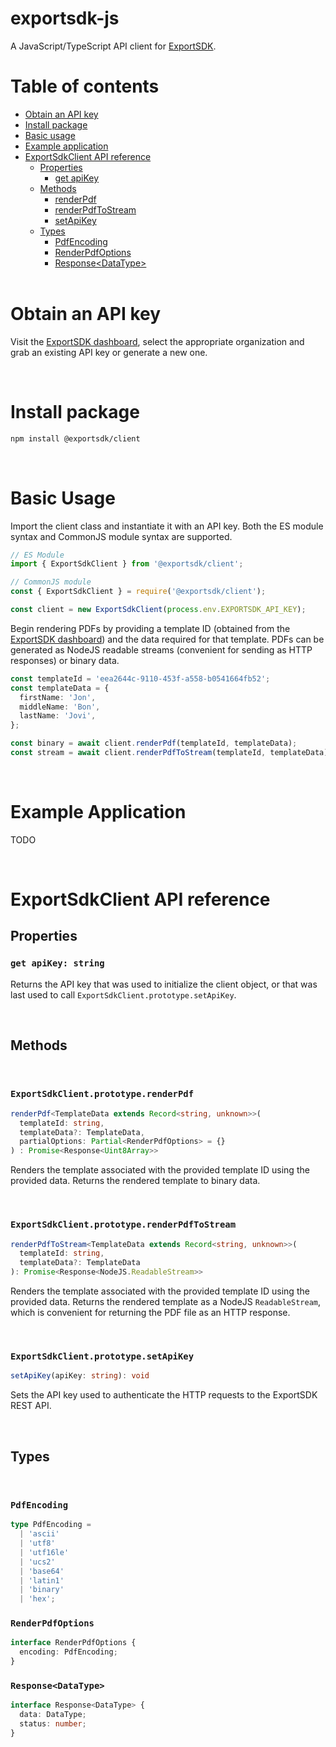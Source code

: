 # exportsdk-js

A JavaScript/TypeScript API client for [ExportSDK](https://exportsdk.com).

# Table of contents

- [Obtain an API key](#obtain-an-api-key)
- [Install package](#install-package)
- [Basic usage](#basic-usage)
- [Example application](#example-application)
- [ExportSdkClient API reference](#exportsdkclient-api-reference)
  - [Properties](#client-properties)
    - [get apiKey](#get-apikey)
  - [Methods](#client-methods)
    - [renderPdf](#renderPdf)
    - [renderPdfToStream](#renderPdfToStream)
    - [setApiKey](#setApiKey)
  - [Types](#client-types)
    - [PdfEncoding](#pdfencoding)
    - [RenderPdfOptions](#renderpdfoptions)
    - [Response\<DataType\>](#Response)
    <br/><br/>

# Obtain an API key

Visit the [ExportSDK dashboard](https://app.exportsdk.com/settings/keys), select the appropriate organization and grab an existing API key or generate a new one.

<br />

# Install package

```sh
npm install @exportsdk/client
```

<br />

# Basic Usage

Import the client class and instantiate it with an API key. Both the ES module syntax and CommonJS module syntax are supported.

```typescript
// ES Module
import { ExportSdkClient } from '@exportsdk/client';

// CommonJS module
const { ExportSdkClient } = require('@exportsdk/client');

const client = new ExportSdkClient(process.env.EXPORTSDK_API_KEY);
```

Begin rendering PDFs by providing a template ID (obtained from the [ExportSDK dashboard](https://app.exportsdk.com/templates)) and the data required for that template. PDFs can be generated as NodeJS readable streams (convenient for sending as HTTP responses) or binary data.

```typescript
const templateId = 'eea2644c-9110-453f-a558-b0541664fb52';
const templateData = {
  firstName: 'Jon',
  middleName: 'Bon',
  lastName: 'Jovi',
};

const binary = await client.renderPdf(templateId, templateData);
const stream = await client.renderPdfToStream(templateId, templateData);
```

<br />

# Example Application

TODO

<br />

# ExportSdkClient API reference

<a id="client-properties"></a>
## Properties

<a id="get-apikey"></a>
### `get apiKey: string`
Returns the API key that was used to initialize the client object, or that was last used to call `ExportSdkClient.prototype.setApiKey`.

<br />

<a id="client-methods"></a>
## Methods
<br />

<a id="renderPdf"></a>
### `ExportSdkClient.prototype.renderPdf`
```typescript
renderPdf<TemplateData extends Record<string, unknown>>(
  templateId: string,
  templateData?: TemplateData,
  partialOptions: Partial<RenderPdfOptions> = {}
) : Promise<Response<Uint8Array>>
```
Renders the template associated with the provided template ID using the provided data. Returns the rendered template to binary data.

<br />

<a id="renderPdfToStream"></a>
### `ExportSdkClient.prototype.renderPdfToStream`
```typescript
renderPdfToStream<TemplateData extends Record<string, unknown>>(
  templateId: string,
  templateData?: TemplateData
): Promise<Response<NodeJS.ReadableStream>>
```
Renders the template associated with the provided template ID using the provided data. Returns the rendered template as a NodeJS `ReadableStream`, which is convenient for returning the PDF file as an HTTP response.

<br />

<a id="setApiKey"></a>
### `ExportSdkClient.prototype.setApiKey`
```typescript
setApiKey(apiKey: string): void
```
Sets the API key used to authenticate the HTTP requests to the ExportSDK REST API.

<br />

<a id="client-types"></a>
## Types
<br />

### `PdfEncoding`
```typescript
type PdfEncoding = 
  | 'ascii'
  | 'utf8'
  | 'utf16le'
  | 'ucs2'
  | 'base64'
  | 'latin1'
  | 'binary'
  | 'hex';
```
### `RenderPdfOptions`
```typescript
interface RenderPdfOptions {
  encoding: PdfEncoding;
}
```

<a id="Response"></a>
### `Response<DataType>`
```typescript
interface Response<DataType> {
  data: DataType;
  status: number;
}

